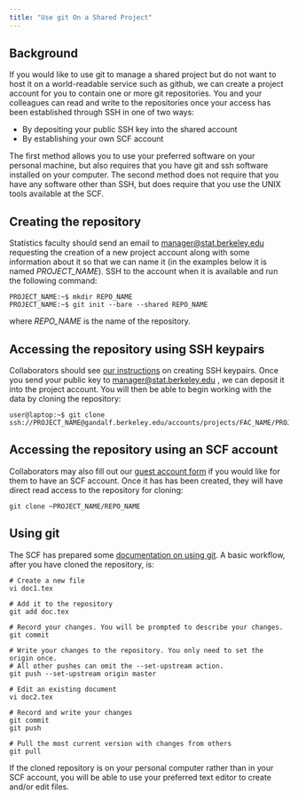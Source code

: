 ```yaml
---
title: "Use git On a Shared Project"
---
```

## Background

If you would like to use git to manage a shared project but do not want
to host it on a world-readable service such as github, we can create a
project account for you to contain one or more git repositories. You and
your colleagues can read and write to the repositories once your access
has been established through SSH in one of two ways:

- By depositing your public SSH key into the shared account
- By establishing your own SCF account

The first method allows you to use your preferred software on your
personal machine, but also requires that you have git and ssh software
installed on your computer. The second method does not require that you
have any software other than SSH, but does require that you use the UNIX
tools available at the SCF.

## Creating the repository

Statistics faculty should send an email to <manager@stat.berkeley.edu>
requesting the creation of a new project account along with some
information about it so that we can name it (in the examples below it is
named *PROJECT_NAME*). SSH to the account when it is available and run
the following command:

```{code} shell-session
PROJECT_NAME:~$ mkdir REPO_NAME
PROJECT_NAME:~$ git init --bare --shared REPO_NAME
```

where *REPO_NAME* is the name of the repository.

## Accessing the repository using SSH keypairs

Collaborators should see [our instructions](./kb/ssh-keys.md)
on creating SSH keypairs</a>. Once you send your public key to
<manager@stat.berkeley.edu> , we can deposit it into the project
account. You will then be able to begin working with the data by cloning
the repository:

```{code} shell-session
user@laptop:~$ git clone ssh://PROJECT_NAME@gandalf.berkeley.edu/accounts/projects/FAC_NAME/PROJECT_NAME/REPO_NAME
```

## Accessing the repository using an SCF account

Collaborators may also fill out our [guest account
form](https://docs.google.com/a/berkeley.edu/forms/d/1O-mHchu1bGXRE_HguMntlmiN0DhPC-mW6zHO4KYcuKo/viewform) if
you would like for them to have an SCF account. Once it has has been
created, they will have direct read access to the repository for
cloning:

```{code} shell-session
git clone ~PROJECT_NAME/REPO_NAME
```

## Using git

The SCF has prepared some [documentation on using git](git.md). A
basic workflow, after you have cloned the repository, is:

```{code} shell-session
# Create a new file
vi doc1.tex

# Add it to the repository
git add doc.tex

# Record your changes. You will be prompted to describe your changes.
git commit

# Write your changes to the repository. You only need to set the origin once.
# All other pushes can omit the --set-upstream action.
git push --set-upstream origin master

# Edit an existing document
vi doc2.tex

# Record and write your changes
git commit
git push

# Pull the most current version with changes from others
git pull
```

If the cloned repository is on your personal computer rather than in
your SCF account, you will be able to use your preferred text editor to
create and/or edit files.
